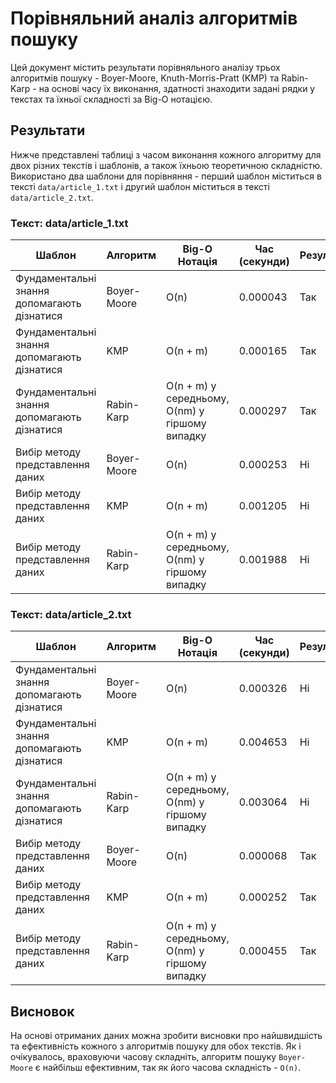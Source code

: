 # Порівняльний аналіз алгоритмів пошуку

Цей документ містить результати порівняльного аналізу трьох алгоритмів пошуку - Boyer-Moore, Knuth-Morris-Pratt (KMP) та Rabin-Karp - на основі часу їх виконання, здатності знаходити задані рядки у текстах та їхньої складності за Big-O нотацією.

## Результати

Нижче представлені таблиці з часом виконання кожного алгоритму для двох різних текстів і шаблонів, а також їхньою теоретичною складністю.
Використано два шаблони для порівняння - перший шаблон міститься в тексті `data/article_1.txt` і другий шаблон міститься в тексті `data/article_2.txt`.

### Текст: data/article_1.txt

| Шаблон | Алгоритм | Big-O Нотація | Час (секунди) | Результат |
| ------ | -------- | ------------- | ------------- | --------- |
| Фундаментальні знання допомагають дізнатися | Boyer-Moore | O(n) | 0.000043 | Так |
| Фундаментальні знання допомагають дізнатися | KMP | O(n + m) | 0.000165 | Так |
| Фундаментальні знання допомагають дізнатися | Rabin-Karp | O(n + m) у середньому, O(nm) у гіршому випадку | 0.000297 | Так |
| Вибір методу представлення даних | Boyer-Moore | O(n) | 0.000253 | Ні |
| Вибір методу представлення даних | KMP | O(n + m) | 0.001205 | Ні |
| Вибір методу представлення даних | Rabin-Karp | O(n + m) у середньому, O(nm) у гіршому випадку | 0.001988 | Ні |

### Текст: data/article_2.txt

| Шаблон | Алгоритм | Big-O Нотація | Час (секунди) | Результат |
| ------ | -------- | ------------- | ------------- | --------- |
| Фундаментальні знання допомагають дізнатися | Boyer-Moore | O(n) | 0.000326 | Ні |
| Фундаментальні знання допомагають дізнатися | KMP | O(n + m) | 0.004653 | Ні |
| Фундаментальні знання допомагають дізнатися | Rabin-Karp | O(n + m) у середньому, O(nm) у гіршому випадку | 0.003064 | Ні |
| Вибір методу представлення даних | Boyer-Moore | O(n) | 0.000068 | Так |
| Вибір методу представлення даних | KMP | O(n + m) | 0.000252 | Так |
| Вибір методу представлення даних | Rabin-Karp | O(n + m) у середньому, O(nm) у гіршому випадку | 0.000455 | Так |

## Висновок

На основі отриманих даних можна зробити висновки про найшвидшість та ефективність кожного з алгоритмів пошуку для обох текстів.
Як і очікувалось, враховуючи часову складніть, алгоритм пошуку `Boyer-Moore` є найбільш ефективним, так як його часова складність - `O(n)`. 

